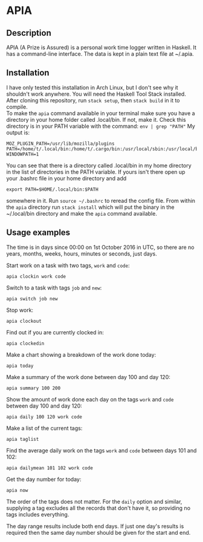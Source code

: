 # APIA
## Description
APIA (A Prize is Assured) is a personal work time logger written in Haskell.  It has a command-line interface.  The data is kept in a plain text file at ~/.apia. 

## Installation

I have only tested this installation in Arch Linux, but I don't see why it shouldn't work anywhere.  You will need the Haskell Tool Stack installed.  After cloning this repository, run `stack setup`, then `stack build` in it to compile.  
To make the `apia` command available in your terminal make sure you have a directory in your home folder called .local/bin.  If not, make it.  Check this directory is in your PATH variable with the command:
```env | grep "PATH"```
My output is:
```
MOZ_PLUGIN_PATH=/usr/lib/mozilla/plugins
PATH=/home/t/.local/bin:/home/t/.cargo/bin:/usr/local/sbin:/usr/local/bin:/usr/bin:/usr/bin/site_perl:/usr/bin/vendor_perl:/usr/bin/core_perl
WINDOWPATH=1
```
You can see that there is a directory called .local/bin in my home directory in the list of directories in the PATH variable.  If yours isn't there open up your .bashrc file in your home directory and add 
```
export PATH=$HOME/.local/bin:$PATH
```
somewhere in it.  Run `source ~/.bashrc` to reread the config file.   From within the `apia` directory run `stack install` which will put the binary in the ~/.local/bin directory and make the `apia` command available.

## Usage examples

The time is in days since 00:00 on 1st October 2016 in UTC, so there are no years, months, weeks, hours, minutes or seconds, just days.

Start work on a task with two tags, `work` and `code`:

```apia clockin work code```

Switch to a task with tags `job` and `new`:

```apia switch job new```

Stop work:

```apia clockout```

Find out if you are currently clocked in:

```apia clockedin```

Make a chart showing a breakdown of the work done today:

```apia today```

Make a summary of the work done between day 100 and day 120:

```apia summary 100 200```

Show the amount of work done each day on the tags `work` and `code` between day 100 and day 120:

```apia daily 100 120 work code```

Make a list of the current tags:

```apia taglist```

Find the average daily work on the tags `work` and `code` between days 101 and 102:

```apia dailymean 101 102 work code```

Get the day number for today:

```apia now```

The order of the tags does not matter.  For the `daily` option and similar, supplying a tag excludes all the records that don't have it, so providing no tags includes everything.

The day range results include both end days.  If just one day's results is required then the same day number should be given for the start and end.
